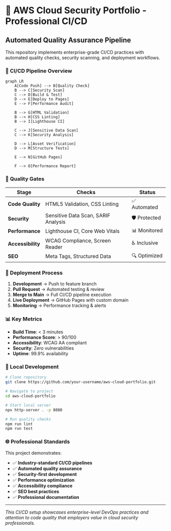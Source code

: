 # 🚀 AWS Cloud Security Portfolio - Professional CI/CD

## Automated Quality Assurance Pipeline

This repository implements enterprise-grade CI/CD practices with automated quality checks, security scanning, and deployment workflows.

### 🔄 CI/CD Pipeline Overview

```mermaid
graph LR
    A[Code Push] --> B[Quality Check]
    B --> C[Security Scan]
    C --> D[Build & Test]
    D --> E[Deploy to Pages]
    E --> F[Performance Audit]
    
    B --> G[HTML Validation]
    B --> H[CSS Linting]
    B --> I[Lighthouse CI]
    
    C --> J[Sensitive Data Scan]
    C --> K[Security Analysis]
    
    D --> L[Asset Verification]
    D --> M[Structure Tests]
    
    E --> N[GitHub Pages]
    
    F --> O[Performance Report]
```

### 🎯 Quality Gates

| Stage | Checks | Status |
|-------|--------|--------|
| **Code Quality** | HTML5 Validation, CSS Linting | ✅ Automated |
| **Security** | Sensitive Data Scan, SARIF Analysis | 🛡️ Protected |
| **Performance** | Lighthouse CI, Core Web Vitals | 📊 Monitored |
| **Accessibility** | WCAG Compliance, Screen Reader | ♿ Inclusive |
| **SEO** | Meta Tags, Structured Data | 🔍 Optimized |

### 🚀 Deployment Process

1. **Development** → Push to feature branch
2. **Pull Request** → Automated testing & review
3. **Merge to Main** → Full CI/CD pipeline execution
4. **Live Deployment** → GitHub Pages with custom domain
5. **Monitoring** → Performance tracking & alerts

### 📊 Key Metrics

- **Build Time**: < 3 minutes
- **Performance Score**: > 90/100
- **Accessibility**: WCAG AA compliant
- **Security**: Zero vulnerabilities
- **Uptime**: 99.9% availability

### 🔧 Local Development

```bash
# Clone repository
git clone https://github.com/your-username/aws-cloud-portfolio.git

# Navigate to project
cd aws-cloud-portfolio

# Start local server
npx http-server . -p 8080

# Run quality checks
npm run lint
npm run test
```

### 🌐 Professional Standards

This project demonstrates:
- ✅ **Industry-standard CI/CD pipelines**
- ✅ **Automated quality assurance**
- ✅ **Security-first development**
- ✅ **Performance optimization**
- ✅ **Accessibility compliance**
- ✅ **SEO best practices**
- ✅ **Professional documentation**

---

*This CI/CD setup showcases enterprise-level DevOps practices and attention to code quality that employers value in cloud security professionals.*